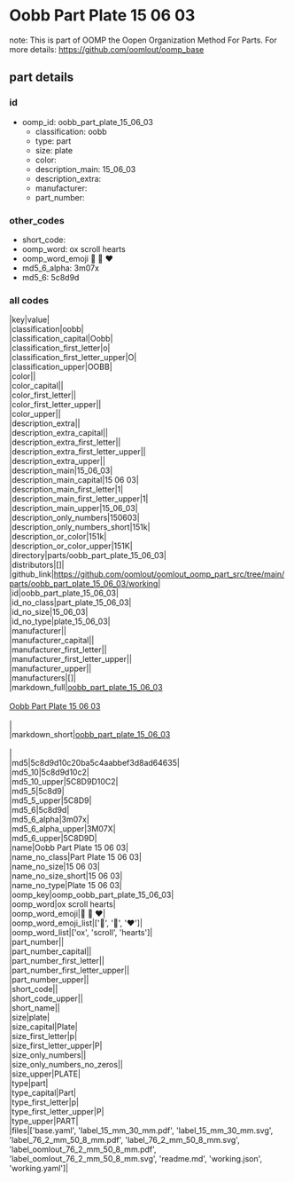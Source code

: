 # Oobb Part Plate 15 06 03  

note: This is part of OOMP the Oopen Organization Method For Parts. For more details: https://github.com/oomlout/oomp_base

##  part details





### id
* oomp_id: oobb_part_plate_15_06_03
  * classification: oobb
  * type: part
  * size: plate
  * color: 
  * description_main: 15_06_03
  * description_extra: 
  * manufacturer: 
  * part_number: 

### other_codes
* short_code: 
* oomp_word: ox scroll hearts
* oomp_word_emoji :ox: :scroll: :hearts:
* md5_6_alpha: 3m07x
* md5_6: 5c8d9d

### all codes 
|key|value|  
|classification|oobb|  
|classification_capital|Oobb|  
|classification_first_letter|o|  
|classification_first_letter_upper|O|  
|classification_upper|OOBB|  
|color||  
|color_capital||  
|color_first_letter||  
|color_first_letter_upper||  
|color_upper||  
|description_extra||  
|description_extra_capital||  
|description_extra_first_letter||  
|description_extra_first_letter_upper||  
|description_extra_upper||  
|description_main|15_06_03|  
|description_main_capital|15 06 03|  
|description_main_first_letter|1|  
|description_main_first_letter_upper|1|  
|description_main_upper|15_06_03|  
|description_only_numbers|150603|  
|description_only_numbers_short|151k|  
|description_or_color|151k|  
|description_or_color_upper|151K|  
|directory|parts/oobb_part_plate_15_06_03|  
|distributors|[]|  
|github_link|https://github.com/oomlout/oomlout_oomp_part_src/tree/main/parts/oobb_part_plate_15_06_03/working|  
|id|oobb_part_plate_15_06_03|  
|id_no_class|part_plate_15_06_03|  
|id_no_size|15_06_03|  
|id_no_type|plate_15_06_03|  
|manufacturer||  
|manufacturer_capital||  
|manufacturer_first_letter||  
|manufacturer_first_letter_upper||  
|manufacturer_upper||  
|manufacturers|[]|  
|markdown_full|[oobb_part_plate_15_06_03](https://github.com/oomlout/oomlout_oomp_part_src/tree/main/parts/oobb_part_plate_15_06_03/working)<br>[](https://github.com/oomlout/oomlout_oomp_part_src/tree/main/parts/oobb_part_plate_15_06_03/working)<br>[Oobb Part Plate 15 06 03](https://github.com/oomlout/oomlout_oomp_part_src/tree/main/parts/oobb_part_plate_15_06_03/working)<br><br>|  
|markdown_short|[oobb_part_plate_15_06_03](https://github.com/oomlout/oomlout_oomp_part_src/tree/main/parts/oobb_part_plate_15_06_03/working)<br><br>|  
|md5|5c8d9d10c20ba5c4aabbef3d8ad64635|  
|md5_10|5c8d9d10c2|  
|md5_10_upper|5C8D9D10C2|  
|md5_5|5c8d9|  
|md5_5_upper|5C8D9|  
|md5_6|5c8d9d|  
|md5_6_alpha|3m07x|  
|md5_6_alpha_upper|3M07X|  
|md5_6_upper|5C8D9D|  
|name|Oobb Part Plate 15 06 03|  
|name_no_class|Part Plate 15 06 03|  
|name_no_size|15 06 03|  
|name_no_size_short|15 06 03|  
|name_no_type|Plate 15 06 03|  
|oomp_key|oomp_oobb_part_plate_15_06_03|  
|oomp_word|ox scroll hearts|  
|oomp_word_emoji|:ox: :scroll: :hearts:|  
|oomp_word_emoji_list|[':ox:', ':scroll:', ':hearts:']|  
|oomp_word_list|['ox', 'scroll', 'hearts']|  
|part_number||  
|part_number_capital||  
|part_number_first_letter||  
|part_number_first_letter_upper||  
|part_number_upper||  
|short_code||  
|short_code_upper||  
|short_name||  
|size|plate|  
|size_capital|Plate|  
|size_first_letter|p|  
|size_first_letter_upper|P|  
|size_only_numbers||  
|size_only_numbers_no_zeros||  
|size_upper|PLATE|  
|type|part|  
|type_capital|Part|  
|type_first_letter|p|  
|type_first_letter_upper|P|  
|type_upper|PART|  
|files|['base.yaml', 'label_15_mm_30_mm.pdf', 'label_15_mm_30_mm.svg', 'label_76_2_mm_50_8_mm.pdf', 'label_76_2_mm_50_8_mm.svg', 'label_oomlout_76_2_mm_50_8_mm.pdf', 'label_oomlout_76_2_mm_50_8_mm.svg', 'readme.md', 'working.json', 'working.yaml']|  
